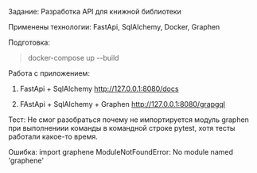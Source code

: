 Задание:
Разработка API для книжной библиотеки

Применены технологии:
FastApi, SqlAlchemy, Docker, Graphen

Подготовка:

> docker-compose up --build

Работа с приложением:

1. FastApi + SqlAlchemy
   http://127.0.0.1:8080/docs

2. FAstApi + SqlAlchemy + Graphen
   http://127.0.0.1:8080/grapgql

Тест:
Не смог разобраться почему не импортируется
модуль graphen при выполнениии команды в командной строке pytest,
хотя тесты работали какое-то время.

Ошибка:
import graphene
ModuleNotFoundError: No module named 'graphene'

